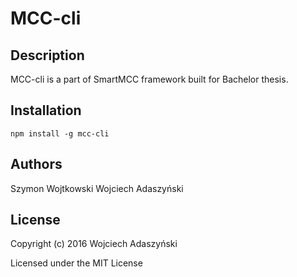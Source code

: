 # MCC-cli

## Description

MCC-cli is a part of SmartMCC framework built for Bachelor thesis.

## Installation

```
npm install -g mcc-cli
```
<!-- ## Usage -->

<!-- TODO: expand this section -->

## Authors

Szymon Wojtkowski
Wojciech Adaszyński

## License

Copyright (c) 2016 Wojciech Adaszyński

Licensed under the MIT License
